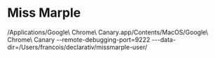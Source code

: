Miss Marple
==============

/Applications/Google\ Chrome\ Canary.app/Contents/MacOS/Google\ Chrome\ Canary  --remote-debugging-port=9222 ---data-dir=/Users/francois/declarativ/missmarple-user/

